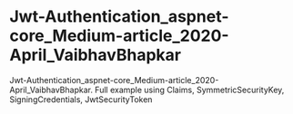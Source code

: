 # Jwt-Authentication_aspnet-core_Medium-article_2020-April_VaibhavBhapkar
 Jwt-Authentication_aspnet-core_Medium-article_2020-April_VaibhavBhapkar. Full example using Claims, SymmetricSecurityKey, SigningCredentials, JwtSecurityToken
